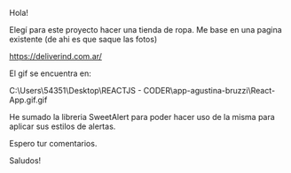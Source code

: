 Hola!

Elegí para este proyecto hacer una tienda de ropa. Me base en una pagina existente (de ahi es que saque las fotos)

https://deliverind.com.ar/

El gif se encuentra en:

C:\Users\54351\Desktop\REACTJS - CODER\app-agustina-bruzzi\React-App.gif.gif

He sumado la libreria SweetAlert para poder hacer uso de la misma para aplicar sus estilos de alertas.

Espero tur comentarios.

Saludos!